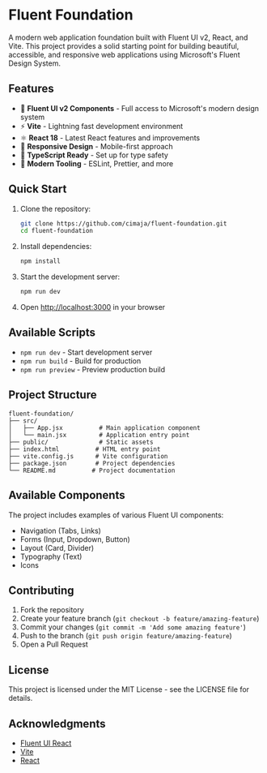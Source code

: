 # Fluent Foundation

A modern web application foundation built with Fluent UI v2, React, and Vite. This project provides a solid starting point for building beautiful, accessible, and responsive web applications using Microsoft's Fluent Design System.

## Features

- 🎨 **Fluent UI v2 Components** - Full access to Microsoft's modern design system
- ⚡️ **Vite** - Lightning fast development environment
- ⚛️ **React 18** - Latest React features and improvements
- 📱 **Responsive Design** - Mobile-first approach
- 🎯 **TypeScript Ready** - Set up for type safety
- 🔧 **Modern Tooling** - ESLint, Prettier, and more

## Quick Start

1. Clone the repository:
   ```bash
   git clone https://github.com/cimaja/fluent-foundation.git
   cd fluent-foundation
   ```

2. Install dependencies:
   ```bash
   npm install
   ```

3. Start the development server:
   ```bash
   npm run dev
   ```

4. Open [http://localhost:3000](http://localhost:3000) in your browser

## Available Scripts

- `npm run dev` - Start development server
- `npm run build` - Build for production
- `npm run preview` - Preview production build

## Project Structure

```
fluent-foundation/
├── src/
│   ├── App.jsx          # Main application component
│   └── main.jsx         # Application entry point
├── public/              # Static assets
├── index.html          # HTML entry point
├── vite.config.js      # Vite configuration
├── package.json        # Project dependencies
└── README.md          # Project documentation
```

## Available Components

The project includes examples of various Fluent UI components:

- Navigation (Tabs, Links)
- Forms (Input, Dropdown, Button)
- Layout (Card, Divider)
- Typography (Text)
- Icons

## Contributing

1. Fork the repository
2. Create your feature branch (`git checkout -b feature/amazing-feature`)
3. Commit your changes (`git commit -m 'Add some amazing feature'`)
4. Push to the branch (`git push origin feature/amazing-feature`)
5. Open a Pull Request

## License

This project is licensed under the MIT License - see the LICENSE file for details.

## Acknowledgments

- [Fluent UI React](https://react.fluentui.dev/)
- [Vite](https://vitejs.dev/)
- [React](https://reactjs.org/)
